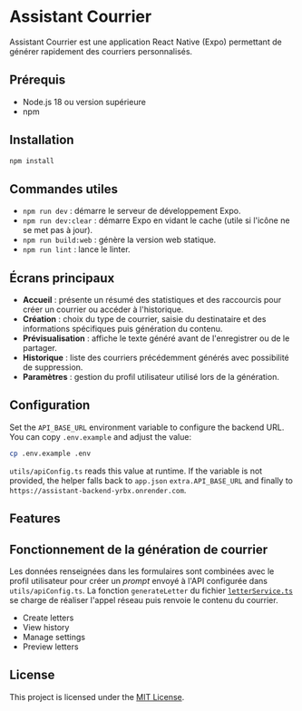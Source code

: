 # Assistant Courrier

Assistant Courrier est une application React Native (Expo) permettant de générer rapidement des courriers personnalisés.

## Prérequis

- Node.js 18 ou version supérieure
- npm

## Installation

```bash
npm install
```

## Commandes utiles

- `npm run dev` : démarre le serveur de développement Expo.
- `npm run dev:clear` : démarre Expo en vidant le cache (utile si l'icône ne se met pas à jour).
- `npm run build:web` : génère la version web statique.
- `npm run lint` : lance le linter.

## Écrans principaux

- **Accueil** : présente un résumé des statistiques et des raccourcis pour créer un courrier ou accéder à l'historique.
- **Création** : choix du type de courrier, saisie du destinataire et des informations spécifiques puis génération du contenu.
- **Prévisualisation** : affiche le texte généré avant de l'enregistrer ou de le partager.
- **Historique** : liste des courriers précédemment générés avec possibilité de suppression.
- **Paramètres** : gestion du profil utilisateur utilisé lors de la génération.


## Configuration

Set the `API_BASE_URL` environment variable to configure the backend URL. You
can copy `.env.example` and adjust the value:

```bash
cp .env.example .env
```

`utils/apiConfig.ts` reads this value at runtime. If the variable is not
provided, the helper falls back to `app.json` `extra.API_BASE_URL` and finally to
`https://assistant-backend-yrbx.onrender.com`.

## Features

## Fonctionnement de la génération de courrier


Les données renseignées dans les formulaires sont combinées avec le profil utilisateur pour créer un *prompt* envoyé à l'API configurée dans `utils/apiConfig.ts`. La fonction `generateLetter` du fichier [`letterService.ts`](services/letterService.ts) se charge de réaliser l'appel réseau puis renvoie le contenu du courrier.


- Create letters
- View history
- Manage settings
- Preview letters

## License

This project is licensed under the [MIT License](LICENSE).

